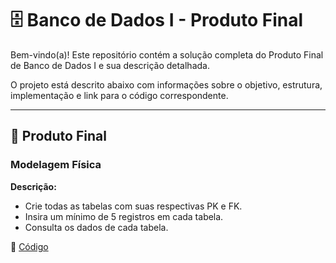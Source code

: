 # 🗄️ Banco de Dados I - Produto Final 

Bem-vindo(a)! Este repositório contém a solução completa do Produto Final de Banco de Dados I e sua descrição detalhada.

O projeto está descrito abaixo com informações sobre o objetivo, estrutura, implementação e link para o código correspondente.  

---

## 📄 Produto Final

### Modelagem Física
**Descrição:**  

- Crie todas as tabelas com suas respectivas PK e FK.
- Insira um mínimo de 5 registros em cada tabela.
- Consulta os dados de cada tabela.

🔗 [Código](https://github.com/Miguel-Russo/Faculdade/blob/main/1%C2%B0%20Semestre%20-%202024_1/Banco%20de%20Dados%20I/Produto%20Final%20-%20Fisico.sql)
